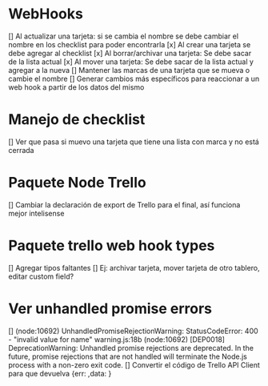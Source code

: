 # WebHooks

[] Al actualizar una tarjeta: si se cambia el nombre se debe cambiar el nombre en los checklist para poder encontrarla
[x] Al crear una tarjeta se debe agregar al checklist
[x] Al borrar/archivar una tarjeta: Se debe sacar de la lista actual
[x] Al mover una tarjeta: Se debe sacar de la lista actual y agregar a la nueva
[] Mantener las marcas de una tarjeta que se mueva o cambie el nombre
[] Generar cambios más específicos para reaccionar a un web hook a partir de los datos del mismo

# Manejo de checklist

[] Ver que pasa si muevo una tarjeta que tiene una lista con marca y no está cerrada

# Paquete Node Trello 

[] Cambiar la declaración de export de Trello para el final, así funciona mejor intelisense

# Paquete trello web hook types

[] Agregar tipos faltantes
[] Ej: archivar tarjeta, mover tarjeta de otro tablero, editar custom field?


# Ver unhandled promise errors

[] (node:10692) UnhandledPromiseRejectionWarning: StatusCodeError: 400 - "invalid value for name" warning.js:18b (node:10692) [DEP0018] DeprecationWarning: Unhandled promise rejections are deprecated. In the future, promise rejections that are not handled will terminate the Node.js process with a non-zero exit code.
[] Convertir el código de Trello API Client para que devuelva {err: ,data: }